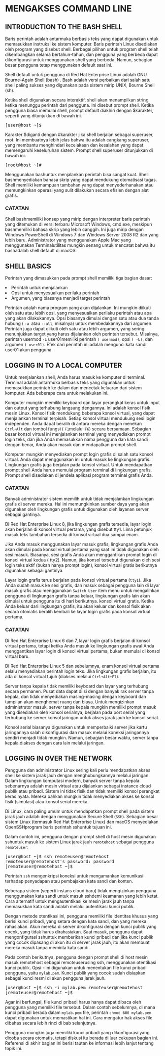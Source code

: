 # MENGAKSES COMMAND LINE

## INTRODUCTION TO THE BASH SHELL

Baris perintah adalah antarmuka berbasis teks yang dapat digunakan untuk memasukkan instruksi ke sistem komputer. Baris perintah Linux disediakan oleh program yang disebut shell. Berbagai pilihan untuk program shell telah dikembangkan selama bertahun-tahun, dan pengguna yang berbeda dapat dikonfigurasi untuk menggunakan shell yang berbeda. Namun, sebagian besar pengguna tetap menggunakan default saat ini.

Shell default untuk pengguna di Red Hat Enterprise Linux adalah GNU Bourne-Again Shell (bash) . Bash adalah versi perbaikan dari salah satu shell paling sukses yang digunakan pada sistem mirip UNIX, Bourne Shell (sh).

Ketika shell digunakan secara interaktif, shell akan menampilkan string ketika menunggu perintah dari pengguna. Ini disebut prompt shell. Ketika pengguna biasa memulai shell, prompt default diakhiri dengan $karakter, seperti yang ditunjukkan di bawah ini.

<pre>[user@host ~]$</pre>
Karakter $diganti dengan #karakter jika shell berjalan sebagai superuser, root. Ini membuatnya lebih jelas bahwa itu adalah cangkang superuser, yang membantu menghindari kecelakaan dan kesalahan yang dapat memengaruhi keseluruhan sistem. Prompt shell superuser ditunjukkan di bawah ini.

<pre>[root@host ~]#</pre>
Menggunakan bashuntuk menjalankan perintah bisa sangat kuat. Shell bashmenyediakan bahasa skrip yang dapat mendukung otomatisasi tugas. Shell memiliki kemampuan tambahan yang dapat menyederhanakan atau memungkinkan operasi yang sulit dilakukan secara efisien dengan alat grafis.

### CATATAN

Shell bashmemiliki konsep yang mirip dengan interpreter baris perintah yang ditemukan di versi terbaru Microsoft Windows, cmd.exe, meskipun bashmemiliki bahasa skrip yang lebih canggih. Ini juga mirip dengan Windows PowerShell di Windows 7 dan Windows Server 2008 R2 dan yang lebih baru. Administrator yang menggunakan Apple Mac yang menggunakan Terminalutilitas mungkin senang untuk mencatat bahwa itu bashadalah shell default di macOS.

## SHELL BASICS
Perintah yang dimasukkan pada prompt shell memiliki tiga bagian dasar:

<li>Perintah untuk menjalankan</li>
<li>Opsi untuk menyesuaikan perilaku perintah</li>
<li>Argumen, yang biasanya menjadi target perintah</li>

Perintah adalah nama program yang akan dijalankan. Ini mungkin diikuti oleh satu atau lebih opsi, yang menyesuaikan perilaku perintah atau apa yang akan dilakukannya. Opsi biasanya dimulai dengan satu atau dua tanda hubung ( ```-a ```atau ```--all```, misalnya) untuk membedakannya dari argumen. Perintah juga dapat diikuti oleh satu atau lebih argumen, yang sering menunjukkan target yang harus dijalankan oleh perintah tersebut. Misalnya, perintah usermod ```-L``` user01memiliki perintah ```( usermod)```, opsi ```( -L)```, dan argumen ```( user01)```. Efek dari perintah ini adalah mengunci kata sandi user01 akun pengguna.

## LOGGING IN TO A LOCAL COMPUTER
Untuk menjalankan shell, Anda harus masuk ke komputer di terminal. Terminal adalah antarmuka berbasis teks yang digunakan untuk memasukkan perintah ke dalam dan mencetak keluaran dari sistem komputer. Ada beberapa cara untuk melakukan ini.

Komputer mungkin memiliki keyboard dan layar perangkat keras untuk input dan output yang terhubung langsung dengannya. Ini adalah konsol fisik mesin Linux. Konsol fisik mendukung beberapa konsol virtual, yang dapat menjalankan terminal terpisah. Setiap konsol virtual mendukung sesi login independen. Anda dapat beralih di antara mereka dengan menekan ```Ctrl+Alt``` dan tombol fungsi ( ```F1```melalui ```F6```) secara bersamaan. Sebagian besar konsol virtual ini menjalankan terminal yang menyediakan prompt login teks, dan jika Anda memasukkan nama pengguna dan kata sandi dengan benar, Anda akan masuk dan mendapatkan prompt shell.

Komputer mungkin menyediakan prompt login grafis di salah satu konsol virtual. Anda dapat menggunakan ini untuk masuk ke lingkungan grafis. Lingkungan grafis juga berjalan pada konsol virtual. Untuk mendapatkan prompt shell Anda harus memulai program terminal di lingkungan grafis. Prompt shell disediakan di jendela aplikasi program terminal grafis Anda.

### CATATAN

Banyak administrator sistem memilih untuk tidak menjalankan lingkungan grafis di server mereka. Hal ini memungkinkan sumber daya yang akan digunakan oleh lingkungan grafis untuk digunakan oleh layanan server sebagai gantinya.

Di Red Hat Enterprise Linux 8, jika lingkungan grafis tersedia, layar login akan berjalan di konsol virtual pertama, yang disebut tty1. Lima petunjuk masuk teks tambahan tersedia di konsol virtual dua sampai enam.

Jika Anda masuk menggunakan layar masuk grafis, lingkungan grafis Anda akan dimulai pada konsol virtual pertama yang saat ini tidak digunakan oleh sesi masuk. Biasanya, sesi grafis Anda akan menggantikan prompt login di konsol virtual kedua ( tty2). Namun, jika konsol tersebut digunakan oleh sesi login teks aktif (bukan hanya prompt login), konsol virtual gratis berikutnya digunakan sebagai gantinya.

Layar login grafis terus berjalan pada konsol virtual pertama (```tty1```). Jika Anda sudah masuk ke sesi grafis, dan masuk sebagai pengguna lain di layar masuk grafis atau menggunakan ```Switch User``` item menu untuk mengalihkan pengguna di lingkungan grafis tanpa keluar, lingkungan grafis lain akan dimulai untuk pengguna itu di hari berikutnya. konsol virtual gratis. Ketika Anda keluar dari lingkungan grafis, itu akan keluar dan konsol fisik akan secara otomatis beralih kembali ke layar login grafis pada konsol virtual pertama.

### CATATAN

Di Red Hat Enterprise Linux 6 dan 7, layar login grafis berjalan di konsol virtual pertama, tetapi ketika Anda masuk ke lingkungan grafis awal Anda menggantikan layar login di konsol virtual pertama, bukan memulai di konsol virtual baru.

Di Red Hat Enterprise Linux 5 dan sebelumnya, enam konsol virtual pertama selalu menyediakan perintah login teks. Jika lingkungan grafis berjalan, itu ada di konsol virtual tujuh (diakses melalui ```Ctrl+Alt+F7```).

Server tanpa kepala tidak memiliki keyboard dan layar yang terhubung secara permanen. Pusat data dapat diisi dengan banyak rak server tanpa kepala, dan tidak menyediakan masing-masing dengan keyboard dan tampilan akan menghemat ruang dan biaya. Untuk mengizinkan administrator masuk, server tanpa kepala mungkin memiliki prompt masuk yang disediakan oleh konsol serialnya, berjalan pada port serial yang terhubung ke server konsol jaringan untuk akses jarak jauh ke konsol serial.

Konsol serial biasanya digunakan untuk memperbaiki server jika kartu jaringannya salah dikonfigurasi dan masuk melalui koneksi jaringannya sendiri menjadi tidak mungkin. Namun, sebagian besar waktu, server tanpa kepala diakses dengan cara lain melalui jaringan.

## LOGGING IN OVER THE NETWORK
Pengguna dan administrator Linux sering kali perlu mendapatkan akses shell ke sistem jarak jauh dengan menghubungkannya melalui jaringan. Dalam lingkungan komputasi modern, banyak server tanpa kepala sebenarnya adalah mesin virtual atau dijalankan sebagai instance cloud publik atau pribadi. Sistem ini tidak fisik dan tidak memiliki konsol perangkat keras nyata. Mereka bahkan mungkin tidak menyediakan akses ke konsol fisik (simulasi) atau konsol serial mereka.

Di Linux, cara paling umum untuk mendapatkan prompt shell pada sistem jarak jauh adalah dengan menggunakan Secure Shell (```SSH```). Sebagian besar sistem Linux (termasuk Red Hat Enterprise Linux) dan macOS menyediakan OpenSSHprogram baris perintah sshuntuk tujuan ini.

Dalam contoh ini, pengguna dengan prompt shell di host mesin digunakan sshuntuk masuk ke sistem Linux jarak jauh ```remotehost``` sebagai pengguna ```remoteuser```:

<pre>[user@host ~]$ ssh remoteuser@remotehost
remoteuser@remotehost's password: password
[remoteuser@remotehost ~]$</pre>

Perintah ```ssh``` mengenkripsi koneksi untuk mengamankan komunikasi terhadap penyadapan atau pembajakan kata sandi dan konten.

Beberapa sistem (seperti instans cloud baru) tidak mengizinkan pengguna menggunakan kata sandi untuk masuk sshdemi keamanan yang lebih ketat. Cara alternatif untuk mengautentikasi ke mesin jarak jauh tanpa memasukkan kata sandi adalah melalui autentikasi kunci publik.

Dengan metode otentikasi ini, pengguna memiliki file identitas khusus yang berisi kunci pribadi, yang setara dengan kata sandi, dan yang mereka rahasiakan. Akun mereka di server dikonfigurasi dengan kunci publik yang cocok, yang tidak harus dirahasiakan. Saat masuk, pengguna dapat mengonfigurasi sshuntuk memberikan kunci pribadi dan jika kunci publik yang cocok dipasang di akun itu di server jarak jauh, itu akan membuat mereka masuk tanpa meminta kata sandi.

Pada contoh berikutnya, pengguna dengan prompt shell di host mesin masuk remotehost sebagai remoteuserusing ssh, menggunakan otentikasi kunci publik. Opsi -iini digunakan untuk menentukan file kunci pribadi pengguna, yaitu ```mylab.pem```. Kunci publik yang cocok sudah disiapkan sebagai kunci resmi di akun pengguna jarak jauh.

<pre>[user@host ~]$ ssh -i mylab.pem remoteuser@remotehost
[remoteuser@remotehost ~]$</pre>

Agar ini berfungsi, file kunci pribadi harus hanya dapat dibaca oleh pengguna yang memiliki file tersebut. Dalam contoh sebelumnya, di mana kunci pribadi berada dalam ```mylab.pem``` file, perintah ```chmod 600 mylab.pem``` dapat digunakan untuk memastikan hal ini. Cara mengatur hak akses file dibahas secara lebih rinci di bab selanjutnya.

Pengguna mungkin juga memiliki kunci pribadi yang dikonfigurasi yang dicoba secara otomatis, tetapi diskusi itu berada di luar cakupan bagian ini. Referensi di akhir bagian ini berisi tautan ke informasi lebih lanjut tentang topik ini.
